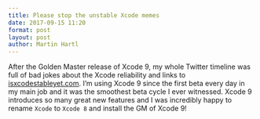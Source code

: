 ```yaml
---
title: Please stop the unstable Xcode memes
date: 2017-09-15 11:20
format: post
layout: post
author: Martin Hartl
---
```


After the Golden Master release of Xcode 9, my whole Twitter timeline was full of bad jokes about the Xcode reliability and links to [isxcodestableyet.com](https://isxcodestableyet.com).
I’m using Xcode 9 since the first beta every day in my main job and it was the smoothest beta cycle I ever witnessed. Xcode 9 introduces so many great new features and I was incredibly happy to rename `Xcode` to `Xcode 8` and install the GM of Xcode 9!
